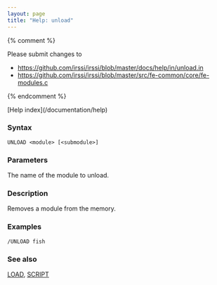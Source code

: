 ```yaml
---
layout: page
title: "Help: unload"
---
```


{% comment %}

Please submit changes to
- https://github.com/irssi/irssi/blob/master/docs/help/in/unload.in
- https://github.com/irssi/irssi/blob/master/src/fe-common/core/fe-modules.c


{% endcomment %}
<nav markdown="1">
[Help index](/documentation/help)
</nav>

### Syntax ###

<div class="highlight irssisyntax"><pre style="\-\-cmdlen:6ch"><code><span class="synB">UNLOAD</span> <span class="synB05">&lt;module></span> <span class="syn10">[<span class="syn09">&lt;submodule></span>]</span></code></pre></div>



### Parameters ###

The name of the module to unload.

### Description ###

Removes a module from the memory.

### Examples ###

    /UNLOAD fish

### See also ###
[LOAD](/documentation/help/load), [SCRIPT](/documentation/help/script)

